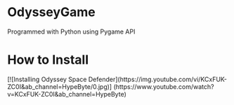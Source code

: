 # OdysseyGame
Programmed with Python using Pygame API
<h1>How to Install</h1>
[![Installing Odyssey Space Defender](https://img.youtube.com/vi/KCxFUK-ZC0I&ab_channel=HypeByte/0.jpg)]
(https://www.youtube.com/watch?v=KCxFUK-ZC0I&ab_channel=HypeByte)


